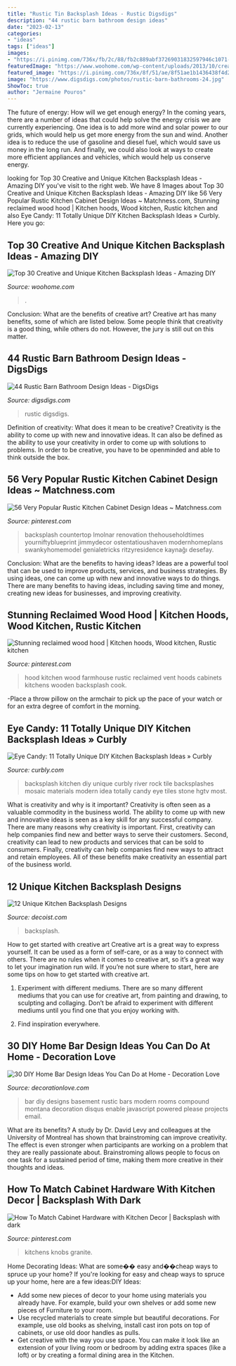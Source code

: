 ```yaml
---
title: "Rustic Tin Backsplash Ideas - Rustic Digsdigs"
description: "44 rustic barn bathroom design ideas"
date: "2023-02-13"
categories:
- "ideas"
tags: ["ideas"]
images:
- "https://i.pinimg.com/736x/fb/2c/88/fb2c889abf37269031832597946c1071--hoods.jpg"
featuredImage: "https://www.woohome.com/wp-content/uploads/2013/10/creative-kitchen-backsplash-ideas-7.jpg"
featured_image: "https://i.pinimg.com/736x/8f/51/ae/8f51ae1b1436438f4d240d2486359703.jpg"
image: "https://www.digsdigs.com/photos/rustic-barn-bathrooms-24.jpg"
ShowToc: true
author: "Jermaine Pouros"
---
```



The future of energy: How will we get enough energy?
In the coming years, there are a number of ideas that could help solve the energy crisis we are currently experiencing. One idea is to add more wind and solar power to our grids, which would help us get more energy from the sun and wind. Another idea is to reduce the use of gasoline and diesel fuel, which would save us money in the long run. And finally, we could also look at ways to create more efficient appliances and vehicles, which would help us conserve energy.

	

		
looking for Top 30 Creative and Unique Kitchen Backsplash Ideas - Amazing DIY you've visit to the right web. We have 8 Images about Top 30 Creative and Unique Kitchen Backsplash Ideas - Amazing DIY like 56 Very Popular Rustic Kitchen Cabinet Design Ideas ~ Matchness.com, Stunning reclaimed wood hood | Kitchen hoods, Wood kitchen, Rustic kitchen and also Eye Candy: 11 Totally Unique DIY Kitchen Backsplash Ideas » Curbly. Here you go:
		
    
## Top 30 Creative And Unique Kitchen Backsplash Ideas - Amazing DIY

<img loading=lazy src="https://www.woohome.com/wp-content/uploads/2013/10/creative-kitchen-backsplash-ideas-7.jpg" onerror="this.onerror=null;this.src='https://tse3.mm.bing.net/th?id=OIP.g8NFHqnSkNQ4mlfkUm9zdwHaLH&amp;pid=15.1';" alt="Top 30 Creative and Unique Kitchen Backsplash Ideas - Amazing DIY">

_Source: woohome.com_

>. 

	

Conclusion: What are the benefits of creative art?
Creative art has many benefits, some of which are listed below. Some people think that creativity is a good thing, while others do not. However, the jury is still out on this matter.

    
## 44 Rustic Barn Bathroom Design Ideas - DigsDigs

<img loading=lazy src="https://www.digsdigs.com/photos/rustic-barn-bathrooms-24.jpg" onerror="this.onerror=null;this.src='https://tse4.mm.bing.net/th?id=OIP.Y-A_K9W2m1BB1KgIU65edgAAAA&amp;pid=15.1';" alt="44 Rustic Barn Bathroom Design Ideas - DigsDigs">

_Source: digsdigs.com_

>rustic digsdigs. 

	

Definition of creativity: What does it mean to be creative?
Creativity is the ability to come up with new and innovative ideas. It can also be defined as the ability to use your creativity in order to come up with solutions to problems. In order to be creative, you have to be openminded and able to think outside the box.

    
## 56 Very Popular Rustic Kitchen Cabinet Design Ideas ~ Matchness.com

<img loading=lazy src="https://i.pinimg.com/736x/8f/51/ae/8f51ae1b1436438f4d240d2486359703.jpg" onerror="this.onerror=null;this.src='https://tse4.mm.bing.net/th?id=OIP.VCOM2kDmEGw1dnfJBg8qVgHaLJ&amp;pid=15.1';" alt="56 Very Popular Rustic Kitchen Cabinet Design Ideas ~ Matchness.com">

_Source: pinterest.com_

>backsplash countertop lmolnar renovation thehouseholdtimes yourniftyblueprint jimmydecor ostentatioushaven modernhomeplans swankyhomemodel genialetricks ritzyresidence kaynağı desefay. 

	

Conclusion: What are the benefits to having ideas?
Ideas are a powerful tool that can be used to improve products, services, and business strategies. By using ideas, one can come up with new and innovative ways to do things. There are many benefits to having ideas, including saving time and money, creating new ideas for businesses, and improving creativity.

    
## Stunning Reclaimed Wood Hood | Kitchen Hoods, Wood Kitchen, Rustic Kitchen

<img loading=lazy src="https://i.pinimg.com/736x/fb/2c/88/fb2c889abf37269031832597946c1071--hoods.jpg" onerror="this.onerror=null;this.src='https://tse3.mm.bing.net/th?id=OIP.6rstdPgsDXF6nOBfrqKZywHaJ3&amp;pid=15.1';" alt="Stunning reclaimed wood hood | Kitchen hoods, Wood kitchen, Rustic kitchen">

_Source: pinterest.com_

>hood kitchen wood farmhouse rustic reclaimed vent hoods cabinets kitchens wooden backsplash cook. 

	

-Place a throw pillow on the armchair to pick up the pace of your watch or for an extra degree of comfort in the morning.

    
## Eye Candy: 11 Totally Unique DIY Kitchen Backsplash Ideas » Curbly

<img loading=lazy src="http://assets.curbly.com/photos/0000/0017/3370/10_large_jpg.jpg?1410811183" onerror="this.onerror=null;this.src='https://tse2.mm.bing.net/th?id=OIP.rrDWxfQ-pDEBP_ffUIA9cAHaJ4&amp;pid=15.1';" alt="Eye Candy: 11 Totally Unique DIY Kitchen Backsplash Ideas » Curbly">

_Source: curbly.com_

>backsplash kitchen diy unique curbly river rock tile backsplashes mosaic materials modern idea totally candy eye tiles stone hgtv most. 

	

What is creativity and why is it important?
Creativity is often seen as a valuable commodity in the business world. The ability to come up with new and innovative ideas is seen as a key skill for any successful company. There are many reasons why creativity is important. First, creativity can help companies find new and better ways to serve their customers. Second, creativity can lead to new products and services that can be sold to consumers. Finally, creativity can help companies find new ways to attract and retain employees. All of these benefits make creativity an essential part of the business world.

    
## 12 Unique Kitchen Backsplash Designs

<img loading=lazy src="https://cdn.decoist.com/wp-content/uploads/2012/04/metalic-kitchen-backsplash-design-ideas.jpg" onerror="this.onerror=null;this.src='https://tse3.mm.bing.net/th?id=OIP.suGBh4Y6CeQG9PwyKHEgQAHaJ4&amp;pid=15.1';" alt="12 Unique Kitchen Backsplash Designs">

_Source: decoist.com_

>backsplash. 

	

How to get started with creative art
Creative art is a great way to express yourself. It can be used as a form of self-care, or as a way to connect with others. There are no rules when it comes to creative art, so it’s a great way to let your imagination run wild. If you’re not sure where to start, here are some tips on how to get started with creative art.
1. Experiment with different mediums. There are so many different mediums that you can use for creative art, from painting and drawing, to sculpting and collaging. Don’t be afraid to experiment with different mediums until you find one that you enjoy working with.

2. Find inspiration everywhere.

    
## 30 DIY Home Bar Design Ideas You Can Do At Home - Decoration Love

<img loading=lazy src="http://www.decorationlove.com/wp-content/uploads/2016/08/Rustic-Home-Bar-Design-Ideas.jpg" onerror="this.onerror=null;this.src='https://tse3.mm.bing.net/th?id=OIP.C63SbgL_Obfi0etLLHii5AHaJ_&amp;pid=15.1';" alt="30 DIY Home Bar Design Ideas You Can Do at Home - Decoration Love">

_Source: decorationlove.com_

>bar diy designs basement rustic bars modern rooms compound montana decoration disqus enable javascript powered please projects email. 

	

What are its benefits?
A study by Dr. David Levy and colleagues at the University of Montreal has shown that brainstroming can improve creativity. The effect is even stronger when participants are working on a problem that they are really passionate about. Brainstroming allows people to focus on one task for a sustained period of time, making them more creative in their thoughts and ideas.

    
## How To Match Cabinet Hardware With Kitchen Decor | Backsplash With Dark

<img loading=lazy src="https://i.pinimg.com/736x/83/ab/fb/83abfb6a2c2ff747f3d57690b919281a.jpg" onerror="this.onerror=null;this.src='https://tse4.mm.bing.net/th?id=OIP.pBtetEi4Z130pyDMNgJ_HwHaLH&amp;pid=15.1';" alt="How To Match Cabinet Hardware with Kitchen Decor | Backsplash with dark">

_Source: pinterest.com_

>kitchens knobs granite. 

	

Home Decorating Ideas: What are some�� easy and��cheap ways to spruce up your home?
If you're looking for easy and cheap ways to spruce up your home, here are a few ideas:DIY Ideas: 
- Add some new pieces of decor to your home using materials you already have. For example, build your own shelves or add some new pieces of Furniture to your room. 
- Use recycled materials to create simple but beautiful decorations. For example, use old books as shelving, install cast iron pots on top of cabinets, or use old door handles as pulls. 
- Get creative with the way you use space. You can make it look like an extension of your living room or bedroom by adding extra spaces (like a loft) or by creating a formal dining area in the Kitchen.


